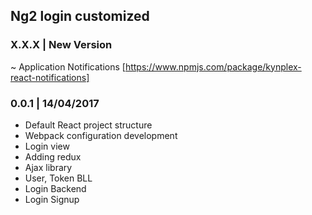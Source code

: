 ## Ng2 login customized

### X.X.X | New Version
~ Application Notifications [https://www.npmjs.com/package/kynplex-react-notifications]

### 0.0.1 | 14/04/2017
* Default React project structure
* Webpack configuration development
* Login view
* Adding redux
* Ajax library
* User, Token BLL
* Login Backend
* Login Signup
